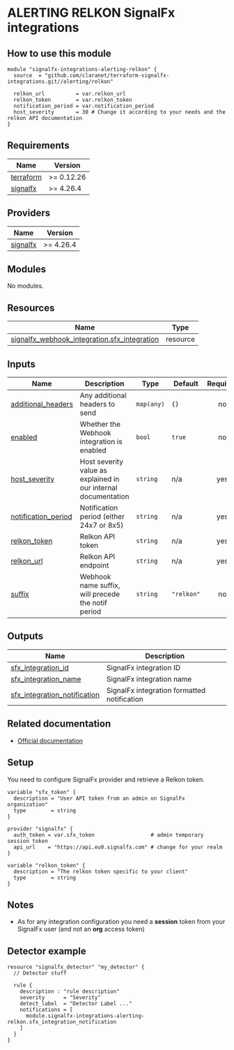 # ALERTING RELKON SignalFx integrations

## How to use this module

```hcl
module "signalfx-integrations-alerting-relkon" {
  source  = "github.com/claranet/terraform-signalfx-integrations.git//alerting/relkon"

  relkon_url          = var.relkon_url
  relkon_token        = var.relkon_token
  notification_period = var.notification_period
  host_severity       = 30 # Change it according to your needs and the relkon API documentation
}

```

<!-- BEGIN_TF_DOCS -->
## Requirements

| Name | Version |
|------|---------|
| <a name="requirement_terraform"></a> [terraform](#requirement\_terraform) | >= 0.12.26 |
| <a name="requirement_signalfx"></a> [signalfx](#requirement\_signalfx) | >= 4.26.4 |

## Providers

| Name | Version |
|------|---------|
| <a name="provider_signalfx"></a> [signalfx](#provider\_signalfx) | >= 4.26.4 |

## Modules

No modules.

## Resources

| Name | Type |
|------|------|
| [signalfx_webhook_integration.sfx_integration](https://registry.terraform.io/providers/splunk-terraform/signalfx/latest/docs/resources/webhook_integration) | resource |

## Inputs

| Name | Description | Type | Default | Required |
|------|-------------|------|---------|:--------:|
| <a name="input_additional_headers"></a> [additional\_headers](#input\_additional\_headers) | Any additional headers to send | `map(any)` | `{}` | no |
| <a name="input_enabled"></a> [enabled](#input\_enabled) | Whether the Webhook integration is enabled | `bool` | `true` | no |
| <a name="input_host_severity"></a> [host\_severity](#input\_host\_severity) | Host severity value as explained in our internal documentation | `string` | n/a | yes |
| <a name="input_notification_period"></a> [notification\_period](#input\_notification\_period) | Notification period (either 24x7 or 8x5) | `string` | n/a | yes |
| <a name="input_relkon_token"></a> [relkon\_token](#input\_relkon\_token) | Relkon API token | `string` | n/a | yes |
| <a name="input_relkon_url"></a> [relkon\_url](#input\_relkon\_url) | Relkon API endpoint | `string` | n/a | yes |
| <a name="input_suffix"></a> [suffix](#input\_suffix) | Webhook name suffix, will precede the notif period | `string` | `"relkon"` | no |

## Outputs

| Name | Description |
|------|-------------|
| <a name="output_sfx_integration_id"></a> [sfx\_integration\_id](#output\_sfx\_integration\_id) | SignalFx integration ID |
| <a name="output_sfx_integration_name"></a> [sfx\_integration\_name](#output\_sfx\_integration\_name) | SignalFx integration name |
| <a name="output_sfx_integration_notification"></a> [sfx\_integration\_notification](#output\_sfx\_integration\_notification) | SignalFx integration formatted notification |
<!-- END_TF_DOCS -->

## Related documentation

* [Official documentation](https://docs.signalfx.com/en/latest/admin-guide/integrate-notifications.html#send-notifications-via-a-webhook-url)

## Setup

You need to configure SignalFx provider and retrieve a Relkon token.

```
variable "sfx_token" {
  description = "User API token from an admin on SignalFx organization"
  type        = string
}

provider "signalfx" {
  auth_token = var.sfx_token                  # admin temporary session token
  api_url    = "https://api.eu0.signalfx.com" # change for your realm
}

variable "relkon_token" {
  description = "The relkon token specific to your client"
  type        = string
}

```

## Notes

* As for any integration configuration you need a **session** token from your SignalFx user (and not an **org** access token)

## Detector example

```
resource "signalfx_detector" "my_detector" {
  // Detector stuff

  rule {
    description : "rule description"
    severity      = "Severity"
    detect_label  = "Detector Label ..."
    notifications = [
      module.signalfx-integrations-alerting-relkon.sfx_integration_notification
    ]
  }
}
```
